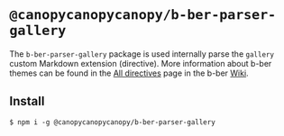 # `@canopycanopycanopy/b-ber-parser-gallery`

The `b-ber-parser-gallery` package is used internally parse the `gallery` custom Markdown extension (directive). More information about b-ber themes can be found in the [All directives](https://github.com/triplecanopy/b-ber/wiki/all-directives) page in the b-ber [Wiki](https://github.com/triplecanopy/b-ber/wiki/all-directives).

## Install

```
$ npm i -g @canopycanopycanopy/b-ber-parser-gallery
```
